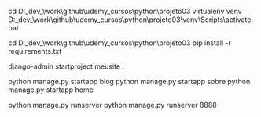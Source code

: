 cd D:\_dev_\work\github\udemy_cursos\python\projeto03
virtualenv venv
D:\_dev_\work\github\udemy_cursos\python\projeto03\venv\Scripts\activate.bat

cd D:\_dev_\work\github\udemy_cursos\python\projeto03
pip install -r requirements.txt

django-admin startproject meusite .

python manage.py startapp blog
python manage.py startapp sobre
python manage.py startapp home

python manage.py runserver
python manage.py runserver 8888



